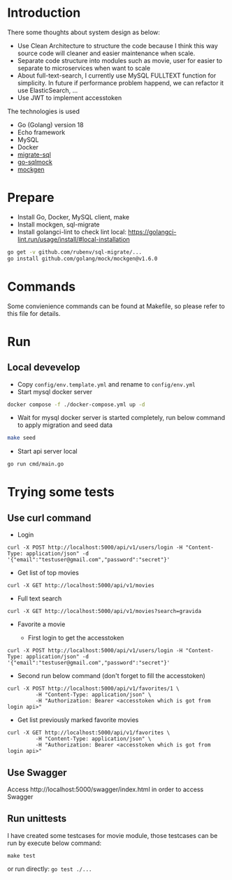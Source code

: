 # Introduction
There some thoughts about system design as below:
- Use Clean Architecture to structure the code because I think this way source code will cleaner
and easier maintenance when scale.
- Separate code structure into modules such as movie, user for easier to separate to microservices when want to scale
- About full-text-search, I currently use MySQL FULLTEXT function for simplicity. In future if performance problem happend, we can refactor it use ElasticSearch, ...
- Use JWT to implement accesstoken

The technologies is used
- Go (Golang) version 18
- Echo framework
- MySQL
- Docker
- [migrate-sql](https://github.com/rubenv/sql-migrate)
- [go-sqlmock](https://github.com/DATA-DOG/go-sqlmock)
- [mockgen](https://github.com/golang/mock)

# Prepare
- Install Go, Docker, MySQL client, make
- Install mockgen, sql-migrate
- Install golangci-lint to check lint local: https://golangci-lint.run/usage/install/#local-installation

```bash
go get -v github.com/rubenv/sql-migrate/...
go install github.com/golang/mock/mockgen@v1.6.0
```

# Commands
Some convienience commands can be found at Makefile, so please refer to this file for details.

# Run
## Local devevelop
- Copy `config/env.template.yml` and rename to `config/env.yml`
- Start mysql docker server

```bash
docker compose -f ./docker-compose.yml up -d
```

- Wait for mysql docker server is started completely, run below command to apply migration and seed data

```bash
make seed
```

- Start api server local

```bash
go run cmd/main.go
```

# Trying some tests
## Use curl command
- Login

```
curl -X POST http://localhost:5000/api/v1/users/login -H "Content-Type: application/json" -d '{"email":"testuser@gmail.com","password":"secret"}'
```

- Get list of top movies

```
curl -X GET http://localhost:5000/api/v1/movies
```

- Full text search

```
curl -X GET http://localhost:5000/api/v1/movies?search=gravida
```

- Favorite a movie

  - First login to get the accesstoken

```
curl -X POST http://localhost:5000/api/v1/users/login -H "Content-Type: application/json" -d '{"email":"testuser@gmail.com","password":"secret"}'
```
  - Second run below command (don't forget to fill the accesstoken)

```
curl -X POST http://localhost:5000/api/v1/favorites/1 \
         -H "Content-Type: application/json" \
         -H "Authorization: Bearer <accesstoken which is got from login api>"
```

- Get list previously marked favorite movies

```
curl -X GET http://localhost:5000/api/v1/favorites \
         -H "Content-Type: application/json" \
         -H "Authorization: Bearer <accesstoken which is got from login api>"
```
## Use Swagger
Access http://localhost:5000/swagger/index.html in order to access Swagger

## Run unittests
I have created some testcases for movie module, those testcases can be run by execute below command:
```
make test
```

or run directly: `go test ./...`
